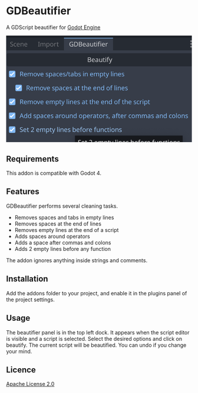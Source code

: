 # GDBeautifier
A GDScript beautifier for [Godot Engine](https://github.com/godotengine/godot)

![image](assets/gd_beautifier_panel.png)

## Requirements
This addon is compatible with Godot 4.

## Features
GDBeautifier performs several cleaning tasks.
 * Removes spaces and tabs in empty lines
 * Removes spaces at the end of lines
 * Removes empty lines at the end of a script
 * Adds spaces around operators
 * Adds a space after commas and colons
 * Adds 2 empty lines before any function

The addon ignores anything inside strings and comments.

## Installation
Add the addons folder to your project, and enable it in the plugins panel of the project settings.

## Usage
The beautifier panel is in the top left dock. It appears when the script editor is visible and a script is selected.
Select the desired options and click on beautify. The current script will be beautified.
You can undo if you change your mind.

## Licence
[Apache License 2.0](LICENSE.md)
